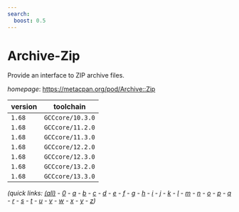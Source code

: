 ```yaml
---
search:
  boost: 0.5
---
```

# Archive-Zip

Provide an interface to ZIP archive files.

*homepage*: <https://metacpan.org/pod/Archive::Zip>

version | toolchain
--------|----------
``1.68`` | ``GCCcore/10.3.0``
``1.68`` | ``GCCcore/11.2.0``
``1.68`` | ``GCCcore/11.3.0``
``1.68`` | ``GCCcore/12.2.0``
``1.68`` | ``GCCcore/12.3.0``
``1.68`` | ``GCCcore/13.2.0``
``1.68`` | ``GCCcore/13.3.0``


*(quick links: [(all)](../index.md) - [0](../0/index.md) - [a](../a/index.md) - [b](../b/index.md) - [c](../c/index.md) - [d](../d/index.md) - [e](../e/index.md) - [f](../f/index.md) - [g](../g/index.md) - [h](../h/index.md) - [i](../i/index.md) - [j](../j/index.md) - [k](../k/index.md) - [l](../l/index.md) - [m](../m/index.md) - [n](../n/index.md) - [o](../o/index.md) - [p](../p/index.md) - [q](../q/index.md) - [r](../r/index.md) - [s](../s/index.md) - [t](../t/index.md) - [u](../u/index.md) - [v](../v/index.md) - [w](../w/index.md) - [x](../x/index.md) - [y](../y/index.md) - [z](../z/index.md))*

